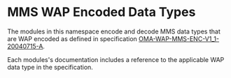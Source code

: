 # MMS WAP Encoded Data Types
The modules in this namespace encode and decode MMS data types that
are WAP encoded  as defined in specification [OMA-WAP-MMS-ENC-V1_1-20040715-A](http://www.openmobilealliance.org/release/MMS/V1.1-29949715-A/OMA-WAP-MMS-ENC-V1_1-20040715-A.pdf).

Each modules's documentation includes a reference to the applicable WAP data type in the specification.
